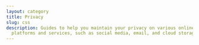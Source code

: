 ```yaml
---
layout: category
title: Privacy
slug: css
description: Guides to help you maintain your privacy on various online
  platforms and services, such as social media, email, and cloud storage.
---
```

